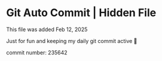 # Git Auto Commit | Hidden File

This file was added Feb 12, 2025

Just for fun and keeping my daily git commit active 🤪

commit number: 235642
